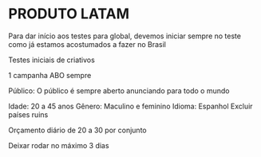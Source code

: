 # PRODUTO LATAM

Para dar início aos testes para global, devemos iniciar sempre no teste como já estamos acostumados a fazer no Brasil 

Testes iniciais de criativos 

1 campanha ABO sempre 

Público: O público é sempre aberto anunciando para todo o mundo

Idade: 20 a 45 anos
Gênero: Maculino e feminino
Idioma: Espanhol 
Excluir países ruins 

Orçamento diário de 20 a 30 por conjunto 

Deixar rodar no máximo 3 dias 
